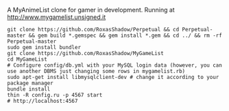 A MyAnimeList clone for gamer in development. Running at http://www.mygamelist.unsigned.it

```
git clone https://github.com/RoxasShadow/Perpetual && cd Perpetual-master && gem build *.gemspec && gem install *.gem && cd ../ && rm -rf Perpetual-master
sudo gem install bundler
git clone https://github.com/RoxasShadow/MyGameList
cd MyGameList
# Configure config/db.yml with your MySQL login data (however, you can use another DBMS just changing some rows in mygamelist.rb)
sudo apt-get install libmysqlclient-dev # change it according to your package manager
bundle install
thin -R config.ru -p 4567 start
# http://localhost:4567
```
